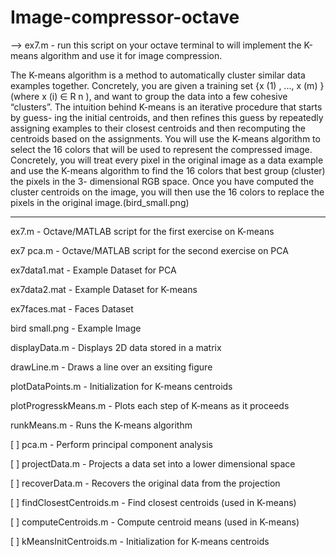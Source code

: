 # Image-compressor-octave
--> ex7.m - run this script on your octave terminal to will implement the K-means algorithm and use it
for image compression.

The K-means algorithm is a method to automatically cluster similar data
examples together. Concretely, you are given a training set {x (1) , ..., x (m) }
(where x (i) ∈ R n ), and want to group the data into a few cohesive “clusters”.
The intuition behind K-means is an iterative procedure that starts by guess-
ing the initial centroids, and then refines this guess by repeatedly assigning
examples to their closest centroids and then recomputing the centroids based
on the assignments.
You will use the K-means algorithm to select the 16 colors
that will be used to represent the compressed image. Concretely, you will
treat every pixel in the original image as a data example and use the K-means
algorithm to find the 16 colors that best group (cluster) the pixels in the 3-
dimensional RGB space. Once you have computed the cluster centroids on
the image, you will then use the 16 colors to replace the pixels in the original image.(bird_small.png)

********
ex7.m - Octave/MATLAB script for the first exercise on K-means

ex7 pca.m - Octave/MATLAB script for the second exercise on PCA

ex7data1.mat - Example Dataset for PCA

ex7data2.mat - Example Dataset for K-means

ex7faces.mat - Faces Dataset

bird small.png - Example Image

displayData.m - Displays 2D data stored in a matrix

drawLine.m - Draws a line over an exsiting figure

plotDataPoints.m - Initialization for K-means centroids

plotProgresskMeans.m - Plots each step of K-means as it proceeds

runkMeans.m - Runs the K-means algorithm

[ ] pca.m - Perform principal component analysis

[ ] projectData.m - Projects a data set into a lower dimensional space

[ ] recoverData.m - Recovers the original data from the projection

[ ] findClosestCentroids.m - Find closest centroids (used in K-means)

[ ] computeCentroids.m - Compute centroid means (used in K-means)

[ ] kMeansInitCentroids.m - Initialization for K-means centroids

